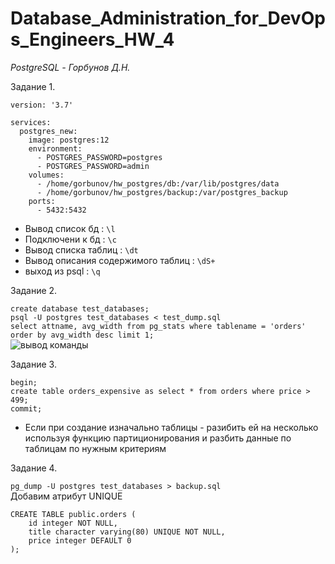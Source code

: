 # Database_Administration_for_DevOps_Engineers_HW_4

*PostgreSQL - Горбунов Д.Н.*

Задание 1.

```
version: '3.7'

services:
  postgres_new:
    image: postgres:12
    environment:
      - POSTGRES_PASSWORD=postgres
      - POSTGRES_PASSWORD=admin
    volumes:
      - /home/gorbunov/hw_postgres/db:/var/lib/postgres/data
      - /home/gorbunov/hw_postgres/backup:/var/postgres_backup
    ports:
      - 5432:5432
```
- Вывод список бд : ```\l```                
- Подключени к бд : ```\c```                    
- Вывод списка таблиц : ```\dt```                      
- Вывод описания содержимого таблиц : ```\dS+```                      
- выход из psql : ```\q```                         

Задание 2.

```create database test_databases;```                 
```psql -U postgres test_databases < test_dump.sql```            
```select attname, avg_width from pg_stats where tablename = 'orders' order by avg_width desc limit 1;```                
![вывод команды]()

Задание 3.

```begin;```              
```create table orders_expensive as select * from orders where price > 499;```             
```commit;```                   
![]()              
- Если при создание изначально таблицы - разибить ей на несколько используя функцию партиционирования и разбить данные по таблицам по нужным критериям               

Задание 4.

```pg_dump -U postgres test_databases > backup.sql```        
Добавим атрибут UNIQUE
```
CREATE TABLE public.orders (
    id integer NOT NULL,
    title character varying(80) UNIQUE NOT NULL,
    price integer DEFAULT 0
);
```
